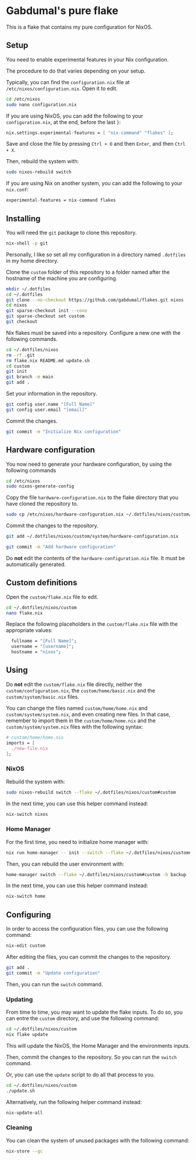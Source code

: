 # Gabdumal's pure flake

This is a flake that contains my pure configuration for NixOS.

## Setup

You need to enable experimental features in your Nix configuration.

The procedure to do that varies depending on your setup.

Typically, you can find the `configuration.nix` file at `/etc/nixos/configuration.nix`.
Open it to edit.

```bash
cd /etc/nixos
sudo nano configuration.nix
```

If you are using NixOS, you can add the following to your `configuration.nix`, at the end, before the last `}`:

```nix
nix.settings.experimental-features = [ "nix-command" "flakes" ];
```

Save and close the file by pressing `Ctrl + O` and then `Enter`, and then `Ctrl + X`.

Then, rebuild the system with:

```bash
sudo nixos-rebuild switch
```

If you are using Nix on another system, you can add the following to your `nix.conf`:

```nix
experimental-features = nix-command flakes
```

## Installing

You will need the `git` package to clone this repository.

```bash
nix-shell -p git
```

Personally, I like so set all my configuration in a directory named `.dotfiles` in my home directory.

Clone the `custom` folder of this repository to a folder named after the hostname of the machine you are configuring.

```bash
mkdir ~/.dotfiles
cd ~/.dotfiles
git clone --no-checkout https://github.com/gabdumal/flakes.git nixos
cd nixos
git sparse-checkout init --cone
git sparse-checkout set custom
git checkout
```

Nix flakes must be saved into a repository.
Configure a new one with the following commands.

```bash
cd ~/.dotfiles/nixos
rm -rf .git
rm flake.nix README.md update.sh
cd custom
git init
git branch -m main
git add .
```

Set your information in the repository.

```bash
git config user.name "[Full Name]"
git config user.email "[email]"
```

Commit the changes.

```bash
git commit -m "Initialize Nix configuration"
```

## Hardware configuration

You now need to generate your hardware configuration, by using the following commands

```bash
cd /etc/nixos
sudo nixos-generate-config
```

Copy the file `hardware-configuration.nix` to the flake directory that you have cloned the repository to.

```bash
sudo cp /etc/nixos/hardware-configuration.nix ~/.dotfiles/nixos/custom/system/hardware-configuration.nix
```

Commit the changes to the repository.

```bash
git add ~/.dotfiles/nixos/custom/system/hardware-configuration.nix

git commit -m "Add hardware configuration"
```

Do **not** edit the contents of the `hardware-configuration.nix` file.
It must be automatically generated.

## Custom definitions

Open the `custom/flake.nix` file to edit.

```bash
cd ~/.dotfiles/nixos/custom
nano flake.nix
```

Replace the following placeholders in the `custom/flake.nix` file with the appropriate values:

```nix
  fullname = "[Full Name]";
  username = "[username]";
  hostname = "nixos";
```

## Using

Do **not** edit the `custom/flake.nix` file directly, neither the `custom/configuration.nix`, the `custom/home/basic.nix` and the `custom/system/basic.nix` files.

You can change the files named `custom/home/home.nix` and `custom/system/system.nix`, and even creating new files.
In that case, remember to import them in the `custom/home/home.nix` and the `custom/system/system.nix` files with the following syntax:

```nix
# custom/home/home.nix
imports = [
  ./new-file.nix
];
```

### NixOS

Rebuild the system with:

```bash
sudo nixos-rebuild switch --flake ~/.dotfiles/nixos/custom#custom
```

In the next time, you can use this helper command instead:

```bash
nix-switch nixos
```

### Home Manager

For the first time, you need to initialize home manager with:

```bash
nix run home-manager -- init --switch --flake ~/.dotfiles/nixos/custom#custom
```

Then, you can rebuild the user environment with:

```bash
home-manager switch --flake ~/.dotfiles/nixos/custom#custom -b backup
```

In the next time, you can use this helper command instead:

```bash
nix-switch home
```

## Configuring

In order to access the configuration files, you can use the following command:

```bash
nix-edit custom
```

After editing the files, you can commit the changes to the repository.

```bash
git add .
git commit -m "Update configuration"
```

Then, you can run the `switch` command.

### Updating

From time to time, you may want to update the flake inputs.
To do so, you can entre the `custom` directory, and use the following command:

```bash
cd ~/.dotfiles/nixos/custom
nix flake update
```

This will update the NixOS, the Home Manager and the environments inputs.

Then, commit the changes to the repository.
So you can run the `switch` command.

Or, you can use the `update` script to do all that process to you.

```bash
cd ~/.dotfiles/nixos/custom
./update.sh
```

Alternatively, run the following helper command instead:

```bash
nix-update-all
```

### Cleaning

You can clean the system of unused packages with the following command:

```bash
nix-store --gc
```
